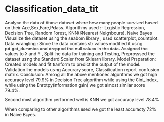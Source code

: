 # Classification_data_tit
Analyse the data of titanic dataset where how many people survived based on their Age,Sex,Fare,Pclass. 
Algorithms used :- Logistic Regression, Decision Tree, Random Forest, KNN(KNearest Neighbours), Naive Bayes
Visualize the dataset using the seaborn library , used scatterplot, countplot.
Data wrangling : Since the data contains str values modified it using pd.get_dummies and dropped the null values in the data.
Assigned the values to X and Y , Split the data for training and Testing, Preprosssed the dataset using the Standard Scaler from Sklearn library.
Model Preparation: Created models and fit tranform to predict the output of the model.
Validation the models using Accurary score, Classification report, confusion matrix. 
Conclusion: Among all the above mentioned algorithms we got high accuracy level 79.9% in Decision Tree algorithm while using the Gini_index, while using the Enrotpy(information gain) we got almost similar score 79.4%.

Second most algorithm performed well is KNN we got accuracy level 78.4%

When comparing to other algorithms used we got the least accuracty 72% in Naive Bayes.
